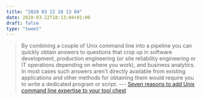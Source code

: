 ```yaml
---
title: "2020 03 22 18 13 04"
date: 2020-03-22T18:13:04+01:00
draft: false
type: "tweet"
---
```


> By combining a couple of Unix command line into a pipeline you can quickly obtain answers to questions that crop up in software development, production engineering (or site reliability engineering or IT operations depending on where you work), and business analytics. In most cases such answers aren't directly available from existing applications and other methods for obtaining them would require you to write a dedicated program or script. --- [Seven reasons to add Unix command line expertise to your tool chest](https://www.spinellis.gr/blog/20200316/)
